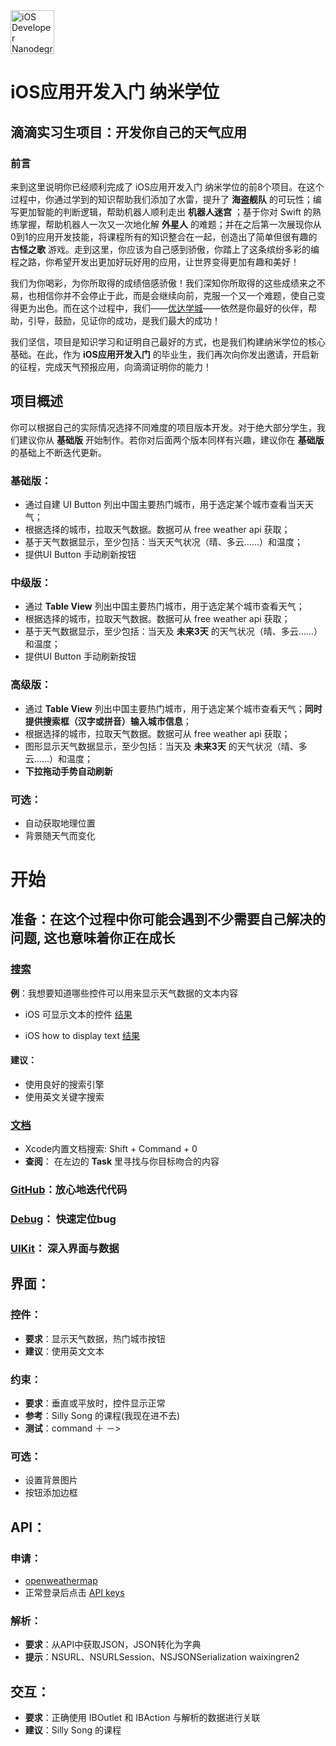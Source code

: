 <img src="https://s3-us-west-1.amazonaws.com/udacity-content/degrees/catalog-images/nd003.png" alt="iOS Developer Nanodegree logo" height="70" >

# iOS应用开发入门 纳米学位
## 滴滴实习生项目：开发你自己的天气应用
### 前言
来到这里说明你已经顺利完成了 iOS应用开发入门 纳米学位的前8个项目。在这个过程中，你通过学到的知识帮助我们添加了水雷，提升了 **海盗舰队** 的可玩性；编写更加智能的判断逻辑，帮助机器人顺利走出 **机器人迷宫** ；基于你对 Swift 的熟练掌握，帮助机器人一次又一次地化解 **外星人** 的难题；并在之后第一次展现你从0到1的应用开发技能，将课程所有的知识整合在一起，创造出了简单但很有趣的 **古怪之歌** 游戏。走到这里，你应该为自己感到骄傲，你踏上了这条缤纷多彩的编程之路，你希望开发出更加好玩好用的应用，让世界变得更加有趣和美好！

我们为你喝彩，为你所取得的成绩倍感骄傲！我们深知你所取得的这些成绩来之不易，也相信你并不会停止于此，而是会继续向前，克服一个又一个难题，使自己变得更为出色。而在这个过程中，我们——[优达学城](https://cn.udacity.com/course/ios-developer-nanodegree--nd003/)——依然是你最好的伙伴，帮助，引导，鼓励，见证你的成功，是我们最大的成功！

我们坚信，项目是知识学习和证明自己最好的方式，也是我们构建纳米学位的核心基础。在此，作为 **iOS应用开发入门** 的毕业生，我们再次向你发出邀请，开启新的征程，完成天气预报应用，向滴滴证明你的能力！

## 项目概述
你可以根据自己的实际情况选择不同难度的项目版本开发。对于绝大部分学生，我们建议你从 **基础版** 开始制作。若你对后面两个版本同样有兴趣，建议你在 **基础版** 的基础上不断迭代更新。

### 基础版：

* 通过自建 UI Button 列出中国主要热门城市，用于选定某个城市查看当天天气；
* 根据选择的城市，拉取天气数据。数据可从 free weather api 获取；
* 基于天气数据显示，至少包括：当天天气状况（晴、多云……）和温度；
* 提供UI Button 手动刷新按钮

### 中级版：

* 通过 **Table View** 列出中国主要热门城市，用于选定某个城市查看天气；
* 根据选择的城市，拉取天气数据。数据可从 free weather api 获取；
* 基于天气数据显示，至少包括：当天及 **未来3天** 的天气状况（晴、多云……）和温度；
* 提供UI Button 手动刷新按钮

### 高级版：

* 通过 **Table View** 列出中国主要热门城市，用于选定某个城市查看天气；**同时提供搜索框（汉字或拼音）输入城市信息**；
* 根据选择的城市，拉取天气数据。数据可从 free weather api 获取；
* 图形显示天气数据显示，至少包括：当天及 **未来3天** 的天气状况（晴、多云……）和温度；
* **下拉拖动手势自动刷新**

### 可选：
* 自动获取地理位置
* 背景随天气而变化

# 开始

## 准备：在这个过程中你可能会遇到不少需要自己解决的问题, 这也意味着你正在成长

### [搜索](http://so.chongbuluo.com)

**例**：我想要知道哪些控件可以用来显示天气数据的文本内容

* iOS 可显示文本的控件 [结果](https://letsgg.tk/search?newwindow=1&hl=zh-CN&q=iOS+显示文本的空间&oq=iOS+显示文本的空间&gs_l=serp.3...369740.373601.0.373850.13.12.0.0.0.0.280.702.0j3j1.4.0....0...1c.1j4.64.serp..9.0.0.6Uccz-blOxQ)

* iOS how to display text [结果](https://letsgg.tk/search?newwindow=1&hl=zh-CN&q=ios+how+to+display+text&oq=ios+how+to+display+text&gs_l=serp.3.0.0i30j0i8i30l7.62087.63205.0.74130.7.7.0.0.0.0.218.497.0j2j1.3.0....0...1c.1.64.serp..5.2.347...0i7i30j0i8i7i30.xQdIzqGJoko)

#### 建议：
* 使用良好的搜索引擎
* 使用英文关键字搜索

### [文档](https://developer.apple.com/library/mac/documentation/Swift/Conceptual/Swift_Programming_Language/TheBasics.html#//apple_ref/doc/uid/TP40014097-CH5-ID309)

* Xcode内置文档搜索: Shift + Command + 0 
* **查阅**： 在左边的 **Task** 里寻找与你目标吻合的内容

### [GitHub](https://discussions.youdaxue.com/t/github/6596)：放心地迭代代码

### [Debug](https://cn.udacity.com/course/xcode-debugging--ud774/)： 快速定位bug

### [UIKit](https://cn.udacity.com/course/uikit-fundamentals--ud788/)： 深入界面与数据

## 界面：

### 控件：
* **要求**：显示天气数据，热门城市按钮
* **建议**：使用英文文本

### 约束：
* **要求**：垂直或平放时，控件显示正常
* **参考**：Silly Song 的课程(我现在进不去)
* **测试**：command ＋ －>

### 可选：
* 设置背景图片
* 按钮添加边框

## API：

### 申请：
* [openweathermap](https://home.openweathermap.org/users/sign_up)
* 正常登录后点击 [API keys](https://home.openweathermap.org/api_keys)

### 解析：
* **要求**：从API中获取JSON，JSON转化为字典
* **提示**：NSURL、NSURLSession、NSJSONSerialization waixingren2

## 交互：
* **要求**：正确使用 IBOutlet 和 IBAction 与解析的数据进行关联
* **建议**：Silly Song 的课程